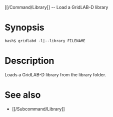 [[/Command/Library]] -- Load a GridLAB-D library

# Synopsis

~~~
bash$ gridlabd -l|--library FILENAME
~~~

# Description

Loads a GridLAB-D library from the library folder.

# See also

* [[/Subcommand/Library]]
